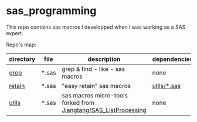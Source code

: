 # sas_programming

This repo contains sas macros I developped when I was working as a SAS expert. 

Repo's map:

| directory  | file | description | dependencies |
| ------------- | ------------- | ---- | --- |
| [grep](./grep)  | *.sas  | grep & find - like - sas macros | none |
| [retain](./retain)  | *.sas  | "easy retain"  sas macros   | [utils/*.sas](./utils) |
| [utils](./utils) | *.sas | sas macros micro-tools forked from  [Jiangtang/SAS_ListProcessing](https://github.com/Jiangtang/SAS_ListProcessing/) | none |
